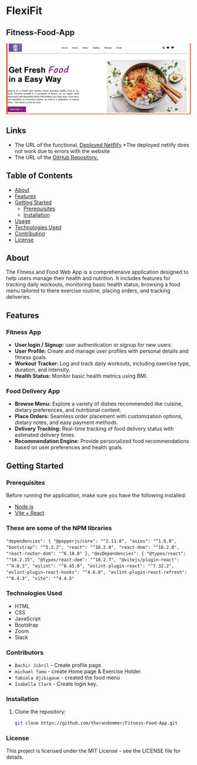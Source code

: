
 # FlexiFit
## Fitness-Food-App
![this is the home Page](/flexifit/assets/images/homepage.png)
## Links
- The URL of the functional, [Deployed Netflify](https://flexifit1.netlify.app/)  *The deployed netlify does not work due to errors with the website
- The URL of the [GitHub Repository.](https://github.com/therandommer/Fitness-Food-App/tree/main)

## Table of Contents
- [About](#about)
- [Features](#features)
- [Getting Started](#getting-started)
  - [Prerequisites](#prerequisites)
  - [Installation](#installation)
- [Usage](#usage)
- [Technologies Used](#technologies-used)
- [Contributing](#contributing)
- [License](#license)

## About
The Fitness and Food Web App is a comprehensive application designed to help users manage their health and nutrition. It includes features for tracking daily workouts, monitoring basic health status, browsing a food menu tailored to there exercise routine, placing orders, and tracking deliveries.
## Features
### Fitness App
- **User login / Signup:** user authentication or signup for new users.
- **User Profile:** Create and manage user profiles with personal details and fitness goals.
- **Workout Tracker:** Log and track daily workouts, including exercise type, duration, and intensity.
- **Health Status:** Monitor basic health metrics using BMI.
### Food Delivery App
- **Browse Menu:** Explore a variety of dishes recommended like cuisine, dietary preferences, and nutritional content.
- **Place Orders:** Seamless order placement with customization options, dietary notes, and easy payment methods.
- **Delivery Tracking:** Real-time tracking of food delivery status with estimated delivery times.
- **Recommendation Engine:** Provide personalized food recommendations based on user preferences and health goals.
## Getting Started
### Prerequisites
Before running the application, make sure you have the following installed:
- [Node.js](https://nodejs.org/)
- [Vite + React](https://vitejs.dev/)
### These are some of the NPM libraries
``"dependencies": {
    "@popperjs/core": "^2.11.8",
    "axios": "^1.6.0",
    "bootstrap": "^5.3.2",
    "react": "^18.2.0",
    "react-dom": "^18.2.0",
    "react-router-dom": "^6.18.0"
  },``
  ``"devDependencies": {
    "@types/react": "^18.2.15",
    "@types/react-dom": "^18.2.7",
    "@vitejs/plugin-react": "^4.0.3",
    "eslint": "^8.45.0",
    "eslint-plugin-react": "^7.32.2",
    "eslint-plugin-react-hooks": "^4.6.0",
    "eslint-plugin-react-refresh": "^0.4.3",
    "vite": "^4.4.5"`` 

### Technologies Used
- HTML
- CSS
- JavaScript
- Bootstrap
- Zoom
- Slack

### Contributors
- `Bachir Jibril` - Create profile page.
- `michael famo` - create Home page & Exercise Holder.
- `fabiola djikigoue` - created the  food menu
- `Isabella Clark` - Create login key.

### Installation
1. Clone the repository:
   ```bash
   git clone https://github.com/therandommer/Fitness-Food-App.git

### License
This project is licensed under the MIT License - see the LICENSE file for details.


